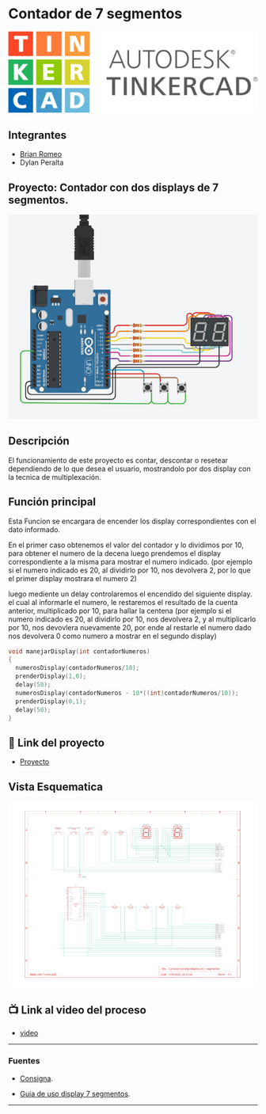 # Contador de 7 segmentos
![Tinkercad](./img/Logo-tinkercad-wordmark.svg.png)


## Integrantes 
- [Brian Romeo](github.com/RomeoBrian/spd/)
- Dylan Peralta

## Proyecto: Contador con dos displays de 7 segmentos.
![Proyecto](./img/Contador.png)


## Descripción
El funcionamiento de este proyecto es contar, descontar o resetear dependiendo de lo que desea el usuario, mostrandolo por dos display con la tecnica de multiplexación.

## Función principal
Esta Funcion se encargara de encender los display correspondientes con el dato informado.

En el primer caso obtenemos el valor del contador y lo dividimos por 10, para obtener el numero de la decena
luego prendemos el display correspondiente a la misma para mostrar el numero indicado. 
(por ejemplo si el numero indicado es 20, al dividirlo por 10, nos devolvera 2, por lo que el primer display mostrara el numero 2)

luego mediente un delay controlaremos el encendido del siguiente display.
el cual al informarle el numero, le restaremos el resultado de la cuenta anterior, multiplicado por 10, para hallar la centena
(por ejemplo si el numero indicado es 20, al dividirlo por 10, nos devolvera 2, y al multiplicarlo por 10, nos devovlera nuevamente 20,
por ende al restarle el numero dado nos devolvera 0 como numero a mostrar en el segundo display)

~~~ C (lenguaje en el que esta escrito)
void manejarDisplay(int contadorNumeros)
{
  numerosDisplay(contadorNumeros/10); 
  prenderDisplay(1,0);
  delay(50);
  numerosDisplay(contadorNumeros - 10*((int)contadorNumeros/10)); 
  prenderDisplay(0,1);
  delay(50);
}
~~~

## :robot: Link del proyecto
- [Proyecto](https://www.tinkercad.com/things/4o4MSXtLEbl)

## Vista Esquematica 
![Vista Esquematica](./img/vista-esquematica.PNG)
 
## :tv: Link al video del proceso
- [video](https://www.youtube.com/watch?v=VyGjE8kx-O0)

---
### Fuentes
- [Consigna](https://drive.google.com/file/d/1UTj8HBPnR7vM235m1BswtL_SMnmYe8nO/view).

- [Guia de uso display 7 segmentos](https://www.youtube.com/watch?v=_Ry7mtURGDE&list=PL7LaR6_A2-E11BQXtypHMgWrSR-XOCeyD&index=4&ab_channel=UTNFRA).

---

